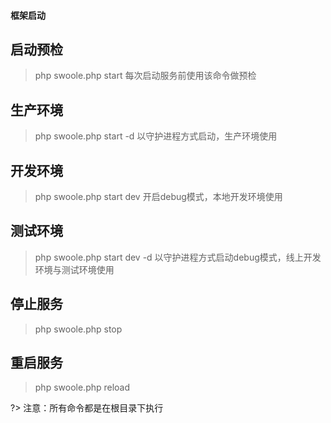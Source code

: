 #### 框架启动

## 启动预检
> php swoole.php start         每次启动服务前使用该命令做预检

## 生产环境
> php swoole.php start -d      以守护进程方式启动，生产环境使用

## 开发环境
> php swoole.php start dev     开启debug模式，本地开发环境使用

## 测试环境
> php swoole.php start dev -d  以守护进程方式启动debug模式，线上开发环境与测试环境使用

## 停止服务
> php swoole.php stop

## 重启服务
> php swoole.php reload

?> 注意：所有命令都是在根目录下执行